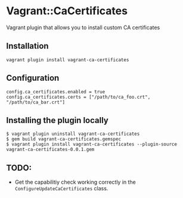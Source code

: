 # Vagrant::CaCertificates

Vagrant plugin that allows you to install custom CA certificates

## Installation

    vagrant plugin install vagrant-ca-certificates

## Configuration

    config.ca_certificates.enabled = true
    config.ca_certificates.certs = ["/path/to/ca_foo.crt", "/path/to/ca_bar.crt"]

## Installing the plugin locally

    $ vagrant plugin uninstall vagrant-ca-certificates
    $ gem build vagrant-ca-certificates.gemspec
    $ vagrant plugin install vagrant-ca-certificates --plugin-source vagrant-ca-certificates-0.0.1.gem

## TODO:

- Get the capabilitiy check working correctly in the `ConfigureUpdateCaCertificates` class.
